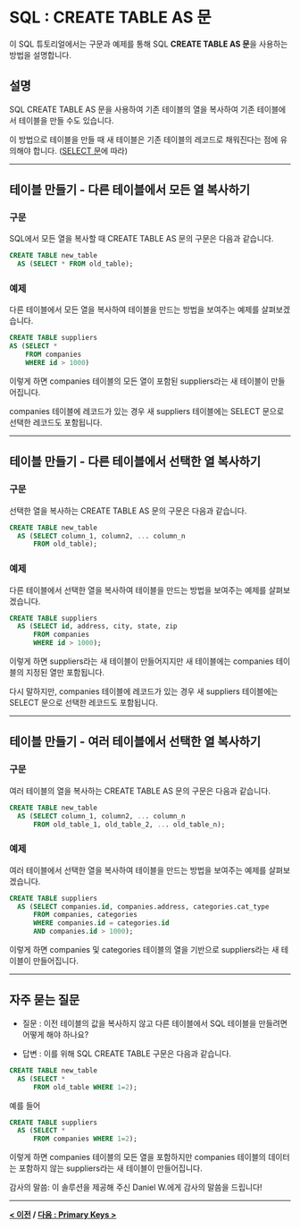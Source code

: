 # SQL : CREATE TABLE AS 문

이 SQL 튜토리얼에서는 구문과 예제를 통해 SQL **CREATE TABLE AS 문**을 사용하는 방법을 설명합니다.

## 설명
SQL CREATE TABLE AS 문을 사용하여 기존 테이블의 열을 복사하여 기존 테이블에서 테이블을 만들 수도 있습니다.

이 방법으로 테이블을 만들 때 새 테이블은 기존 테이블의 레코드로 채워진다는 점에 유의해야 합니다. ([SELECT 문](SELECT.md)에 따라)

---
## 테이블 만들기 - 다른 테이블에서 모든 열 복사하기

### 구문
SQL에서 모든 열을 복사할 때 CREATE TABLE AS 문의 구문은 다음과 같습니다.
```SQL
CREATE TABLE new_table
  AS (SELECT * FROM old_table);
```

### 예제
다른 테이블에서 모든 열을 복사하여 테이블을 만드는 방법을 보여주는 예제를 살펴보겠습니다.
```SQL
CREATE TABLE suppliers
AS (SELECT *
    FROM companies
    WHERE id > 1000)
```
이렇게 하면 companies 테이블의 모든 열이 포함된 suppliers라는 새 테이블이 만들어집니다.

companies 테이블에 레코드가 있는 경우 새 suppliers 테이블에는 SELECT 문으로 선택한 레코드도 포함됩니다.

---
## 테이블 만들기 - 다른 테이블에서 선택한 열 복사하기

### 구문
선택한 열을 복사하는 CREATE TABLE AS 문의 구문은 다음과 같습니다.
```SQL
CREATE TABLE new_table
  AS (SELECT column_1, column2, ... column_n
      FROM old_table);
```

### 예제
다른 테이블에서 선택한 열을 복사하여 테이블을 만드는 방법을 보여주는 예제를 살펴보겠습니다.
```SQL
CREATE TABLE suppliers
  AS (SELECT id, address, city, state, zip
      FROM companies
      WHERE id > 1000);
```
이렇게 하면 suppliers라는 새 테이블이 만들어지지만 새 테이블에는 companies 테이블의 지정된 열만 포함됩니다.

다시 말하지만, companies 테이블에 레코드가 있는 경우 새 suppliers 테이블에는 SELECT 문으로 선택한 레코드도 포함됩니다.

---
## 테이블 만들기 - 여러 테이블에서 선택한 열 복사하기

### 구문
여러 테이블의 열을 복사하는 CREATE TABLE AS 문의 구문은 다음과 같습니다.
```SQL
CREATE TABLE new_table
  AS (SELECT column_1, column2, ... column_n
      FROM old_table_1, old_table_2, ... old_table_n);
```

### 예제
여러 테이블에서 선택한 열을 복사하여 테이블을 만드는 방법을 보여주는 예제를 살펴보겠습니다.
```SQL
CREATE TABLE suppliers
  AS (SELECT companies.id, companies.address, categories.cat_type
      FROM companies, categories
      WHERE companies.id = categories.id
      AND companies.id > 1000);
```
이렇게 하면 companies 및 categories 테이블의 열을 기반으로 suppliers라는 새 테이블이 만들어집니다.

---
## 자주 묻는 질문
- 질문 : 이전 테이블의 값을 복사하지 않고 다른 테이블에서 SQL 테이블을 만들려면 어떻게 해야 하나요?

- 답변 : 이를 위해 SQL CREATE TABLE 구문은 다음과 같습니다.
```SQL
CREATE TABLE new_table
  AS (SELECT *
      FROM old_table WHERE 1=2);
```
예를 들어
```SQL
CREATE TABLE suppliers
  AS (SELECT *
      FROM companies WHERE 1=2);
```
이렇게 하면 companies 테이블의 모든 열을 포함하지만 companies 테이블의 데이터는 포함하지 않는 suppliers라는 새 테이블이 만들어집니다.

감사의 말씀: 이 솔루션을 제공해 주신 Daniel W.에게 감사의 말씀을 드립니다!

---
**[< 이전](CREATE_TABLE.md) / [다음 : Primary Keys >](Primary_Keys.md)**